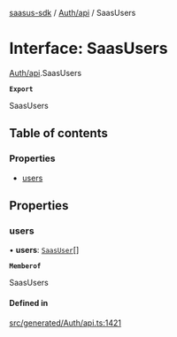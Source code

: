 [saasus-sdk](../README.md) / [Auth/api](../modules/Auth_api.md) / SaasUsers

# Interface: SaasUsers

[Auth/api](../modules/Auth_api.md).SaasUsers

**`Export`**

SaasUsers

## Table of contents

### Properties

- [users](Auth_api.SaasUsers.md#users)

## Properties

### users

• **users**: [`SaasUser`](Auth_api.SaasUser.md)[]

**`Memberof`**

SaasUsers

#### Defined in

[src/generated/Auth/api.ts:1421](https://github.com/saasus-platform/saasus-sdk-javascript/blob/997c544/src/generated/Auth/api.ts#L1421)
